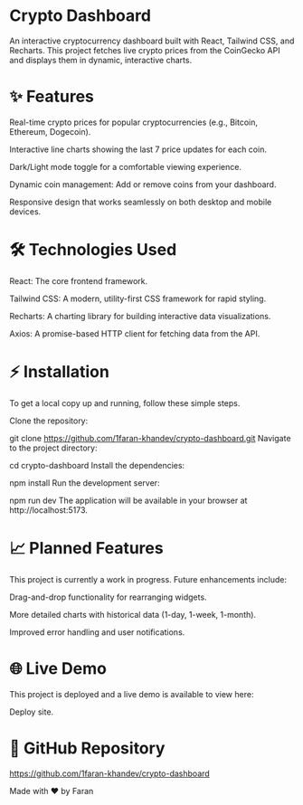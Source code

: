 # Crypto Dashboard
An interactive cryptocurrency dashboard built with React, Tailwind CSS, and Recharts. This project fetches live crypto prices from the CoinGecko API and displays them in dynamic, interactive charts.

# ✨ Features
Real-time crypto prices for popular cryptocurrencies (e.g., Bitcoin, Ethereum, Dogecoin).

Interactive line charts showing the last 7 price updates for each coin.

Dark/Light mode toggle for a comfortable viewing experience.

Dynamic coin management: Add or remove coins from your dashboard.

Responsive design that works seamlessly on both desktop and mobile devices.

# 🛠 Technologies Used
React: The core frontend framework.

Tailwind CSS: A modern, utility-first CSS framework for rapid styling.

Recharts: A charting library for building interactive data visualizations.

Axios: A promise-based HTTP client for fetching data from the API.

# ⚡ Installation
To get a local copy up and running, follow these simple steps.

Clone the repository:

git clone https://github.com/1faran-khandev/crypto-dashboard.git
Navigate to the project directory:

cd crypto-dashboard
Install the dependencies:

npm install
Run the development server:


npm run dev
The application will be available in your browser at http://localhost:5173.

# 📈 Planned Features
This project is currently a work in progress. Future enhancements include:

Drag-and-drop functionality for rearranging widgets.

More detailed charts with historical data (1-day, 1-week, 1-month).

Improved error handling and user notifications.


# 🌐 Live Demo
This project is deployed and a live demo is available to view here:



Deploy site.

# 🔗 GitHub Repository
https://github.com/1faran-khandev/crypto-dashboard

Made with ❤️ by Faran
